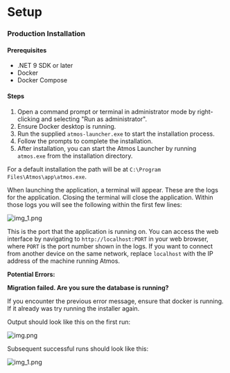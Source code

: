 ﻿# Setup 

### Production Installation

#### Prerequisites

- .NET 9 SDK or later
- Docker
- Docker Compose

#### Steps

1. Open a command prompt or terminal in administrator mode by right-clicking and selecting "Run as administrator".
2. Ensure Docker desktop is running.
3. Run the supplied `atmos-launcher.exe` to start the installation process.
4. Follow the prompts to complete the installation.
5. After installation, you can start the Atmos Launcher by running `atmos.exe` from the installation directory.

For a default installation the path will be at `C:\Program Files\Atmos\app\atmos.exe`.

When launching the application, a terminal will appear. These are the logs for the application. Closing the terminal will close the application.
Within those logs you will see the following within the first few lines:

![img_1.png](assets/localhost.png)

This is the port that the application is running on. You can access the web interface by navigating to `http://localhost:PORT` in your web browser, where `PORT` is the port number shown in the logs.
If you want to connect from another device on the same network, replace `localhost` with the IP address of the machine running Atmos.

**Potential Errors:**

**Migration failed. Are you sure the database is running?**

If you encounter the previous error message, ensure that docker is running. If it already was try running the installer again. 

Output should look like this on the first run:

![img.png](assets/migration-error.png)

Subsequent successful runs should look like this:

![img_1.png](assets/success.png)